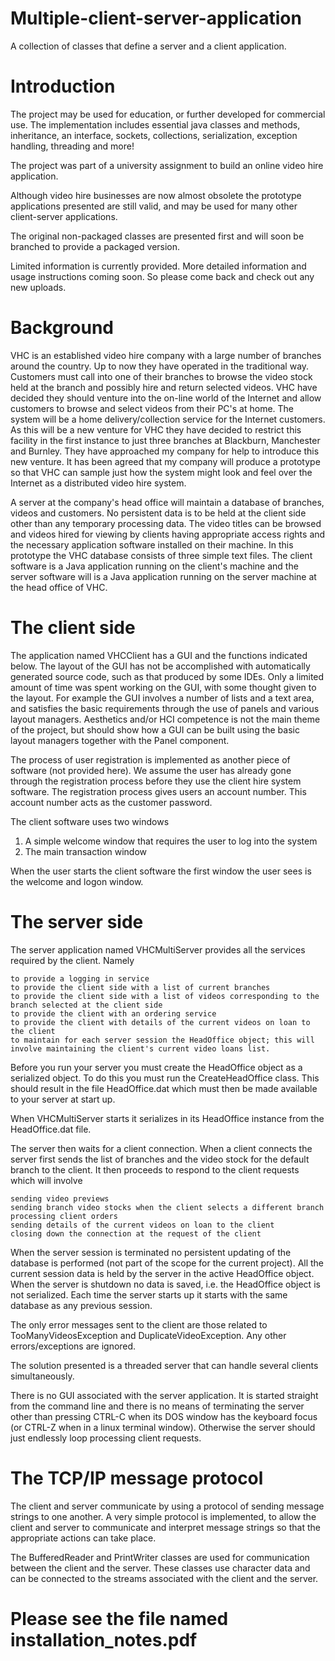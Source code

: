 # Multiple-client-server-application
A collection of classes that define a server and a client application.

# Introduction
The project may be used for education, or further developed for commercial use. The implementation includes essential java classes and methods, inheritance, an interface, sockets, collections, serialization, exception handling, threading and more!

The project was part of a university assignment to build an online video hire application.

Although video hire businesses are now almost obsolete the prototype applications presented are still valid, and may be used for many other client-server applications.

The original non-packaged classes are presented first and will soon be branched to provide a packaged version.

Limited information is currently provided. More detailed information and usage instructions coming soon. So please come back and check out any new uploads.

# Background

VHC is an established video hire company with a large number of branches around the country. Up to now they have operated in the traditional way. Customers must call into one of their branches to browse the video stock held at the branch and possibly hire and return selected videos. VHC have decided they should venture into the on-line world of the Internet and allow customers to browse and select videos from their PC's at home. The system will be a home delivery/collection service for the Internet customers. As this will be a new venture for VHC they have decided to restrict this facility in the first instance to just three branches at Blackburn, Manchester and Burnley. They have approached my company for help to introduce this new venture. It has been agreed that my company will produce a prototype so that VHC can sample just how the system might look and feel over the Internet as a distributed video hire system.

A server at the company's head office will maintain a database of branches, videos and customers. No persistent data is to be held at the client side other than any temporary processing data. The video titles can be browsed and videos hired for viewing by clients having appropriate access rights and the necessary application software installed on their machine. In this prototype the VHC database consists of three simple text files. The client software is a Java application running on the client's machine and the server software will is a Java application running on the server machine at the head office of VHC.

# The client side

The application named VHCClient has a GUI and the functions indicated below. The layout of the GUI has not be accomplished with automatically generated source code, such as that produced by some IDEs. Only a limited amount of time was spent working on the GUI, with some thought given to the layout. For example the GUI involves a number of lists and a text area, and satisfies the basic requirements through the use of panels and various layout managers. Aesthetics and/or HCI competence is not the main theme of the project, but should show how a GUI can be built using the basic layout managers together with the Panel component.

The process of user registration is implemented as another piece of software (not provided here). We assume the user has already gone through the registration process before they use the client hire system software. The registration process gives users an account number. This account number acts as the customer password.

The client software uses two windows
1. A simple welcome window that requires the user to log into the system
2. The main transaction window

When the user starts the client software the first window the user sees is the welcome and logon window.

# The server side

The server application named VHCMultiServer provides all the services required by the client. Namely

    to provide a logging in service
    to provide the client side with a list of current branches
    to provide the client side with a list of videos corresponding to the branch selected at the client side
    to provide the client with an ordering service
    to provide the client with details of the current videos on loan to the client
    to maintain for each server session the HeadOffice object; this will involve maintaining the client's current video loans list.

Before you run your server you must create the HeadOffice object as a serialized object. To do this you must run the CreateHeadOffice class. This should result in the file HeadOffice.dat which must then be made available to your server at start up.

When VHCMultiServer starts it serializes in its HeadOffice instance from the HeadOffice.dat file.

The server then waits for a client connection. When a client connects the server first sends the list of branches and the video stock for the default branch to the client. It then proceeds to respond to the client requests which will involve

    sending video previews
    sending branch video stocks when the client selects a different branch
    processing client orders
    sending details of the current videos on loan to the client
    closing down the connection at the request of the client

When the server session is terminated no persistent updating of the database is performed (not part of the scope for the current project). All the current session data is held by the server in the active HeadOffice object. When the server is shutdown no data is saved, i.e. the HeadOffice object is not serialized. Each time the server starts up it starts with the same database as any previous session.

The only error messages sent to the client are those related to TooManyVideosException and DuplicateVideoException. Any other errors/exceptions are ignored.

The solution presented is a threaded server that can handle several clients simultaneously. 

There is no GUI associated with the server application. It is started straight from the command line and there is no means of terminating the server other than pressing CTRL-C when its DOS window has the keyboard focus (or CTRL-Z when in a linux terminal window). Otherwise the server should just endlessly loop processing client requests.

# The TCP/IP message protocol

The client and server communicate by using a protocol of sending message strings to one another. A very simple protocol is implemented, to allow the client and server to communicate and interpret message strings so that the appropriate actions can take place.

The BufferedReader and PrintWriter classes are used for communication between the client and the server. These classes use character data and can be connected to the streams associated with the client and the server.

# Please see the file named installation_notes.pdf
